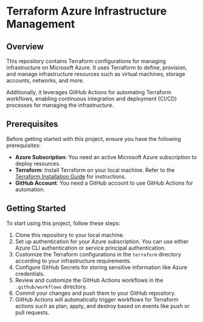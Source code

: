 # Terraform Azure Infrastructure Management

## Overview
This repository contains Terraform configurations for managing infrastructure on Microsoft Azure. It uses Terraform to define, provision, and manage infrastructure resources such as virtual machines, storage accounts, networks, and more.

Additionally, it leverages GitHub Actions for automating Terraform workflows, enabling continuous integration and deployment (CI/CD) processes for managing the infrastructure.


## Prerequisites
Before getting started with this project, ensure you have the following prerequisites:
- **Azure Subscription**: You need an active Microsoft Azure subscription to deploy resources.
- **Terraform**: Install Terraform on your local machine. Refer to the [Terraform Installation Guide](https://learn.hashicorp.com/tutorials/terraform/install-cli) for instructions.
- **GitHub Account**: You need a GitHub account to use GitHub Actions for automation.

## Getting Started
To start using this project, follow these steps:
1. Clone this repository to your local machine.
2. Set up authentication for your Azure subscription. You can use either Azure CLI authentication or service principal authentication.
3. Customize the Terraform configurations in the `terraform` directory according to your infrastructure requirements.
4. Configure GitHub Secrets for storing sensitive information like Azure credentials.
5. Review and customize the GitHub Actions workflows in the `.github/workflows` directory.
6. Commit your changes and push them to your GitHub repository.
7. GitHub Actions will automatically trigger workflows for Terraform actions such as plan, apply, and destroy based on events like push or pull requests.
